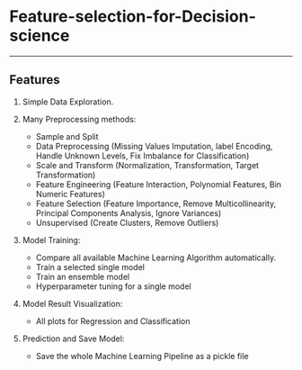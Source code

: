 # Feature-selection-for-Decision-science

****
## Features
1. Simple Data Exploration.

2. Many Preprocessing methods:
     * Sample and Split
     * Data Preprocessing (Missing Values Imputation, label Encoding, Handle Unknown Levels, Fix Imbalance for Classification)
     * Scale and Transform (Normalization, Transformation, Target Transformation)
     * Feature Engineering (Feature Interaction, Polynomial Features, Bin Numeric Features)
     * Feature Selection (Feature Importance, Remove Multicollinearity, Principal Components Analysis, Ignore Variances)
     * Unsupervised (Create Clusters, Remove Outliers)

3. Model Training:
   * Compare all available Machine Learning Algorithm automatically.
   * Train a selected single model
   * Train an ensemble model
   * Hyperparameter tuning for a single model

4. Model Result Visualization:
   * All plots for Regression and Classification
  
5. Prediction and Save Model:
    * Save the whole Machine Learning Pipeline as a pickle file


